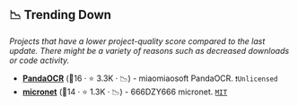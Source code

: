 ## 📉 Trending Down

_Projects that have a lower project-quality score compared to the last update. There might be a variety of reasons such as decreased downloads or code activity._

- <b><a href="https://github.com/miaomiaosoft/PandaOCR">PandaOCR</a></b> (🥈16 ·  ⭐ 3.3K · 📉) - miaomiaosoft PandaOCR. <code>❗Unlicensed</code>
- <b><a href="https://github.com/666DZY666/micronet">micronet</a></b> (🥉14 ·  ⭐ 1.3K · 📉) - 666DZY666 micronet. <code><a href="http://bit.ly/34MBwT8">MIT</a></code>

